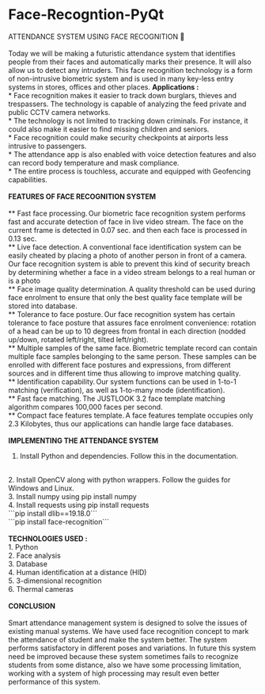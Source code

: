 # Face-Recogntion-PyQtATTENDANCE SYSTEM USING FACE RECOGNITION             <br><br>          Today we will be making a futuristic attendance system that identifies people from their faces and automatically marks their presence.  It will also allow us to detect any intruders.  This face recognition technology is a form of non-intrusive biometric system and is used in many key-less entry systems in stores, offices and other places.<b> Applications : </b><br>       *  Face recognition makes it easier to track down burglars, thieves and trespassers. The technology is capable of analyzing the feed private and public CCTV camera networks.<br>      *  The technology is not limited to tracking down criminals. For instance, it could also make it easier to find missing children and seniors.<br>      *  Face recognition could make security checkpoints at airports less intrusive to passengers.<br>      *  The attendance app is also enabled with voice detection features and also can record body temperature and mask compliance. <br>       * The entire process is touchless, accurate and equipped with Geofencing capabilities. <br><br><b>FEATURES OF FACE RECOGNITION SYSTEM</b><br><br>   **  Fast face processing. Our biometric face recognition system performs fast and accurate detection of face in live video stream. The face on the current frame is detected in 0.07 sec. and then each face is processed in 0.13 sec. <br>   **  Live face detection. A conventional face identification system can be easily cheated by placing a photo of another person in front of a camera. Our face recognition system is able to prevent this kind of security breach by determining whether a face in a video stream belongs to a real human or is a photo <br>   **  Face image quality determination. A quality threshold can be used during face enrolment to ensure that only the best quality face template will be stored into database. <br>   **  Tolerance to face posture. Our face recognition system has certain tolerance to face posture that assures face enrolment convenience: rotation of a head can be up to 10 degrees from frontal in each direction (nodded up/down, rotated left/right, tilted left/right). <br>   **  Multiple samples of the same face. Biometric template record can contain multiple face samples belonging to the same person. These samples can be enrolled with different face postures and expressions, from different sources and in different time thus allowing to improve matching quality. <br>   **  Identification capability. Our system functions can be used in 1-to-1 matching (verification), as well as 1-to-many mode (identification). <br>   **  Fast face matching. The JUSTLOOK 3.2 face template matching algorithm compares 100,000 faces per second. <br>   **  Compact face features template. A face features template occupies only 2.3 Kilobytes, thus our applications can handle large face databases. <br> <br><b>IMPLEMENTING THE ATTENDANCE SYSTEM</b><br>1. Install Python and dependencies.  Follow this in the documentation.<br>2. Install OpenCV along with python wrappers.  Follow the guides for Windows and Linux.<br>3. Install numpy using pip install numpy<br>4. Install requests using pip install requests<br>```pip install dlib==19.18.0```<br>```pip install face-recognition```<br><br><b>TECHNOLOGIES USED : </b><br>1.  Python<br>2.  Face analysis<br>3.  Database<br>4.  Human identification at a distance (HID)<br>5.  3-dimensional recognition <br>6.  Thermal cameras <br><br><b>CONCLUSION </b><br>  <br> Smart attendance management system is designed to solve the issues of existing manual systems. We have used face recognition concept to mark the attendance of student and make the system better. The system performs satisfactory in different poses and variations. In future this system need be improved because these system sometimes fails to recognize students from some distance, also we have some processing limitation, working with a system of high processing may  result even better performance of this system.